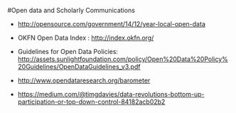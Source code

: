 #Open data and Scholarly Communications


 - http://opensource.com/government/14/12/year-local-open-data

- OKFN Open Data Index : http://index.okfn.org/

- Guidelines for Open Data Policies: http://assets.sunlightfoundation.com/policy/Open%20Data%20Policy%20Guidelines/OpenDataGuidelines_v3.pdf

- http://www.opendataresearch.org/barometer

- https://medium.com/@timgdavies/data-revolutions-bottom-up-participation-or-top-down-control-84182acb02b2
